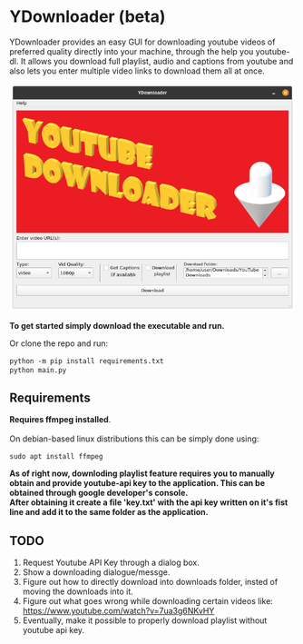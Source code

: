 # YDownloader (beta)

YDownloader provides an easy GUI for downloading youtube videos of preferred quality directly into your machine, through the help you youtube-dl. It allows you download full playlist, audio and captions from youtube and also lets you enter multiple video links to download them all at once.

![YDownloader](images/preview.png)

**To get started simply download the executable and run.**

Or clone the repo and run:
 
    python -m pip install requirements.txt
    python main.py


## Requirements

**Requires ffmpeg installed**.
<br/><br/>On debian-based linux distributions this can be simply done using:

    sudo apt install ffmpeg

**As of right now, downloding playlist feature requires you to manually obtain and provide youtube-api key to the application. This can be obtained through google developer's console.
<br/>After obtaining it create a file 'key.txt' with the api key written on it's fist line and add it to the same folder as the application.**


## TODO
1. Request Youtube API Key through a dialog box.
2. Show a downloading dialogue/messge.
3. Figure out how to directly download into downloads folder, insted of moving the downloads into it.
4. Figure out what goes wrong while downloading certain videos like:
   <br/>https://www.youtube.com/watch?v=7ua3g6NKvHY
5. Eventually, make it possible to properly download playlist without youtube api key.
